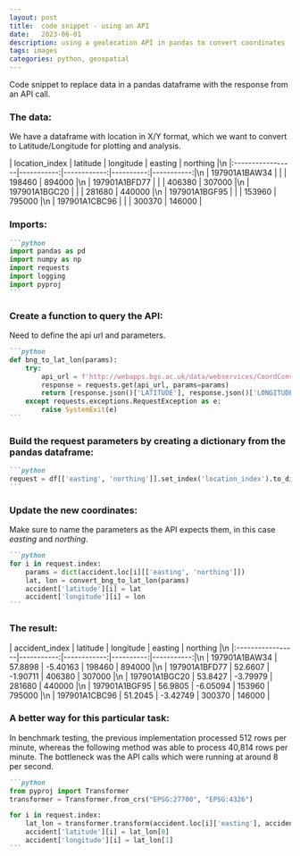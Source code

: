 ```yaml
---
layout: post
title:  code snippet - using an API
date:   2023-06-01
description: using a geolocation API in pandas to convert coordinates
tags: images
categories: python, geospatial
---
```


Code snippet to replace data in a pandas dataframe with the response from an API call.

### The data:

We have a dataframe with location in X/Y format, which we want to convert to Latitude/Longitude for plotting and analysis. 

| location_index   |   latitude |   longitude |   easting |   northing |\n
|:-----------------|-----------:|------------:|----------:|-----------:|\n
| 197901A1BAW34    |            |             |    198460 |     894000 |\n
| 197901A1BFD77    |            |             |    406380 |     307000 |\n
| 197901A1BGC20    |            |             |    281680 |     440000 |\n
| 197901A1BGF95    |            |             |    153960 |     795000 |\n
| 197901A1CBC96    |            |             |    300370 |     146000 |


### Imports: 

````markdown
```python
import pandas as pd
import numpy as np
import requests
import logging
import pyproj
```
````

### Create a function to query the API: 
Need to define the api url and parameters.

````markdown
```python
def bng_to_lat_lon(params):
    try:
        api_url = f'http://webapps.bgs.ac.uk/data/webservices/CoordConvert_LL_BNG.cfc?method=BNGtoLatLng'
        response = requests.get(api_url, params=params)
        return [response.json()['LATITUDE'], response.json()['LONGITUDE']]
    except requests.exceptions.RequestException as e:
        raise SystemExit(e)
```
````

### Build the request parameters by creating a dictionary from the pandas dataframe:

````markdown
```python
request = df[['easting', 'northing']].set_index('location_index').to_dict(orient='index')
```
````

### Update the new coordinates:

Make sure to name the parameters as the API expects them, in this case *easting* and *northing*.

````markdown
```python
for i in request.index:
    params = dict(accident.loc[i][['easting', 'northing']])
    lat, lon = convert_bng_to_lat_lon(params)
    accident['latitude'][i] = lat
    accident['longitude'][i] = lon
```
````


### The result: 

| accident_index   |   latitude |   longitude |   easting |   northing |\n
|:-----------------|-----------:|------------:|----------:|-----------:|\n
| 197901A1BAW34    |    57.8898 |    -5.40163 |    198460 |     894000 |\n
| 197901A1BFD77    |    52.6607 |    -1.90711 |    406380 |     307000 |\n
| 197901A1BGC20    |    53.8427 |    -3.79979 |    281680 |     440000 |\n
| 197901A1BGF95    |    56.9805 |    -6.05094 |    153960 |     795000 |\n
| 197901A1CBC96    |    51.2045 |    -3.42749 |    300370 |     146000 |


### A better way for this particular task:

In benchmark testing, the previous implementation processed 512 rows per minute, whereas the following method was able to process 40,814 rows per minute. The bottleneck was the API calls which were running at around 8 per second.


````markdown
```python
from pyproj import Transformer
transformer = Transformer.from_crs("EPSG:27700", "EPSG:4326")

for i in request.index:
    lat_lon = transformer.transform(accident.loc[i]['easting'], accident.loc[i]['northing'])
    accident['latitude'][i] = lat_lon[0]
    accident['longitude'][i] = lat_lon[1]
```
````